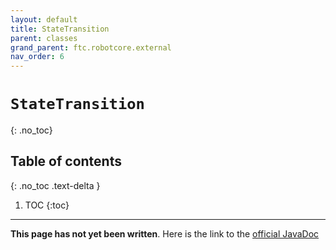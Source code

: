 ```yaml
---
layout: default
title: StateTransition
parent: classes
grand_parent: ftc.robotcore.external
nav_order: 6
---
```

# `StateTransition`
{: .no_toc}

## Table of contents
{: .no_toc .text-delta }

1. TOC
{:toc}
---
**This page has not yet been written**. Here is the link to the [official JavaDoc](https://ftctechnh.github.io/ftc_app/doc/javadoc/org/firstinspires/ftc/robotcore/external/StateTransition.html)
        